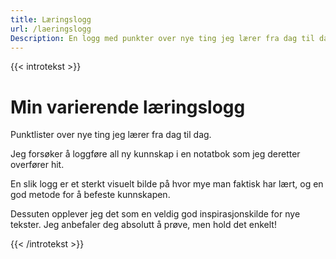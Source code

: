 ```yaml
---
title: Læringslogg
url: /laeringslogg
Description: En logg med punkter over nye ting jeg lærer fra dag til dag.
---
```

{{< introtekst >}}
<h1>Min varierende læringslogg</h1>
<p class="ingress">Punktlister over nye ting jeg lærer fra dag til dag.</p>
<p>Jeg forsøker å loggføre all ny kunnskap i en notatbok som jeg deretter overfører hit.</p> 
<p>
En slik logg er et sterkt visuelt bilde på hvor mye man faktisk har lært, og en god metode for å befeste kunnskapen.</p> 
<p>
Dessuten opplever jeg det som en veldig god inspirasjonskilde for nye tekster. Jeg anbefaler deg absolutt å prøve, men hold det enkelt! </p>
{{< /introtekst >}}
